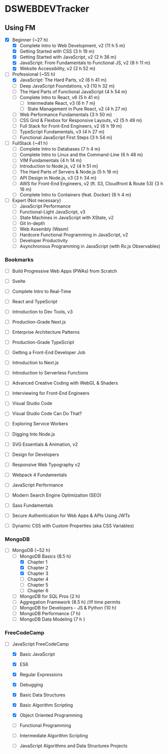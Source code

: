 # DSWEBDEVTracker

## Using FM
- [x] Beginner {~27 h}
  - [x] Complete Intro to Web Development, v2 {11 h 5 m}
  - [x] Getting Started with CSS {3 h 19 m}
  - [x] Getting Started with JavaScript, v2 {2 h 36 m}
  - [x] JavaScript: From Fundamentals to Functional JS, v2 {8 h 11 m}
  - [x] Website Accessibility, v2 {2 h 52 m}
 
- [ ] Professional {~55 h}
  - [x] JavaScript: The Hard Parts, v2 {6 h 41 m}
  - [ ] Deep JavaScript Foundations, v3 {10 h 32 m}
  - [ ] The Hard Parts of Functional JavaScript {4 h 54 m}
  - [ ] Complete Intro to React, v6 {5 h 41 m}
    - [ ] Intermediate React, v3 {6 h 7 m}
    - [ ] State Management in Pure React, v2 {4 h 27 m}
  - [ ] Web Performance Fundamentals {3 h 50 m}
  - [ ] CSS Grid & Flexbox for Responsive Layouts, v2 {5 h 49 m}
  - [ ] Full Stack for Front-End Engineers, v2 {6 h 19 m}
  - [ ] TypeScript Fundamentals, v3 {4 h 27 m}
  - [ ] Functional JavaScript First Steps  {3 h 54 m}
 
- [ ] FullStack {~41 h}
  - [ ] Complete Intro to Databases {7 h 4 m}
  - [ ] Complete Intro to Linux and the Command-Line {6 h 48 m}
  - [ ] VIM Fundamentals {4 h 14 m}
  - [ ] Introduction to Node.js, v2 {4 h 51 m}
  - [ ] The Hard Parts of Servers & Node.js {5 h 16 m}
  - [ ] API Design in Node.js, v3 {3 h 34 m}
  - [ ] AWS for Front-End Engineers, v2 (ft. S3, Cloudfront & Route 53) {3 h 16 m}
  - [ ] Complete Intro to Containers (feat. Docker) {6 h 4 m}

- [ ] Expert (Not necessary)
  - [ ] JavaScript Performance
  - [ ] Functional-Light JavaScript, v3
  - [ ] State Machines in JavaScript with XState, v2
  - [ ] Git In-depth
  - [ ] Web Assembly (Wasm)
  - [ ] Hardcore Functional Programming in JavaScript, v2
  - [ ] Developer Productivity
  - [ ] Asynchronous Programming in JavaScript (with Rx.js Observables)

### Bookmarks
- [ ] Build Progressive Web Apps (PWAs) from Scratch
- [ ] Svelte
- [ ] Complete Intro to Real-Time
- [ ] React and TypeScript
- [ ] Introduction to Dev Tools, v3
- [ ] Production-Grade Next.js
- [ ] Enterprise Architecture Patterns
- [ ] Production-Grade TypeScript
- [ ] Getting a Front-End Developer Job
- [ ] Introduction to Next.js
- [ ] Introduction to Serverless Functions
- [ ] Advanced Creative Coding with WebGL & Shaders
- [ ] Interviewing for Front-End Engineers
- [ ] Visual Studio Code
- [ ] Visual Studio Code Can Do That?
- [ ] Exploring Service Workers
- [ ] Digging Into Node.js
- [ ] SVG Essentials & Animation, v2
- [ ] Design for Developers
- [ ] Responsive Web Typography v2
- [ ] Webpack 4 Fundamentals
- [ ] JavaScript Performance
- [ ] Modern Search Engine Optimization (SEO)
- [ ] Sass Fundamentals
- [ ] Secure Authentication for Web Apps & APIs Using JWTs
- [ ] Dynamic CSS with Custom Properties (aka CSS Variables)



### MongoDB
- [ ] MongoDB {~52 h}
  - [ ] MongoDB Basics {8.5 h}
    - [x] Chapter 1
    - [x] Chapter 2
    - [x] Chapter 3
    - [ ] Chapter 4
    - [ ] Chapter 5
    - [ ] Chapter 6
  - [ ] MongoDB for SQL Pros {2 h}
  - [ ] Aggregation Framework {8.5 h} //If time permits
  - [ ] MongoDB for Developers - JS & Python {10 h}
  - [ ] MongoDB Performance {7 h}
  - [ ] MongoDB Data Modeling {7 h }

### FreeCodeCamp
- [ ] JavaScript FreeCodeCamp 
  - [x] Basic JavaScript
  - [x] ES6
  - [x] Regular Expressions
  - [x] Debugging
  - [x] Basic Data Structures
  - [x] Basic Algorithm Scripting
  - [x] Object Oriented Programming
  - [ ] Functional Programming
  - [ ] Intermediate Algorithm Scripting
  - [ ] JavaScript Algorithms and Data Structures Projects


